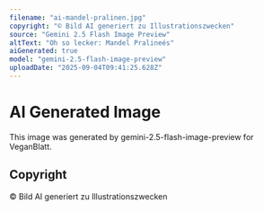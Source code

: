 ```yaml
---
filename: "ai-mandel-pralinen.jpg"
copyright: "© Bild AI generiert zu Illustrationszwecken"
source: "Gemini 2.5 Flash Image Preview"
altText: "Oh so lecker: Mandel Pralineés"
aiGenerated: true
model: "gemini-2.5-flash-image-preview"
uploadDate: "2025-09-04T09:41:25.628Z"
---
```


# AI Generated Image

This image was generated by gemini-2.5-flash-image-preview for VeganBlatt.

## Copyright
© Bild AI generiert zu Illustrationszwecken
